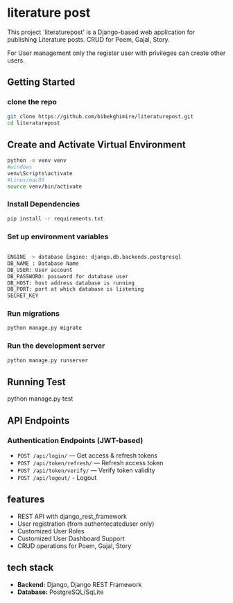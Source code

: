 # literature post

This project `literaturepost' is a Django-based web application for publishing Literature posts. CRUD for Poem, Gajal, Story. 

For User management only the register user with privileges can create other users.
## Getting Started
### clone the repo
```bash
git clone https://github.com/bibekghimire/literaturepost.git
cd literaturepost
```

## Create and Activate Virtual Environment
```bash
python -m venv venv
#windows
venv\Scripts\activate
#Linux/macOS
source venv/bin/activate
```
### Install Dependencies
```bash
pip install -r requirements.txt
```
### Set up environment variables
```bash

ENGINE -> database Engine: django.db.backends.postgresql
DB_NAME : Database Name
DB_USER: User account
DB_PASSWORD: password for database user
DB_HOST: host address database is running
DB_PORT: port at which database is listening
SECRET_KEY
```
### Run migrations
```bash
python manage.py migrate
```
### Run the development server
```bash
python manage.py runserver
```


## Running Test
python manage.py test

## API Endpoints
### Authentication Endpoints (JWT-based)
- `POST /api/login/` — Get access & refresh tokens  
- `POST /api/token/refresh/` — Refresh access token  
- `POST /api/token/verify/` — Verify token validity
- `POST /api/logout/` - Logout 


## features
- REST API with django_rest_framework
- User registration (from authentecateduser only)
- Customized User Roles
- Customized User Dashboard Support
- CRUD operations for Poem, Gajal, Story

## tech stack
- **Backend:** Django, Django REST Framework
- **Database:** PostgreSQL/SqLite

